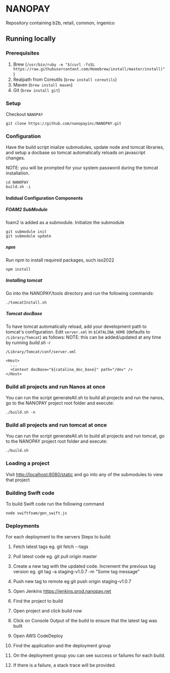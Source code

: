 # NANOPAY
Repository containing b2b, retail, common, ingenico

## Running locally

### Prerequisites
1. Brew (`/usr/bin/ruby -e "$(curl -fsSL https://raw.githubusercontent.com/Homebrew/install/master/install)"`)
2. Realpath from Coreutils (`brew install coreutils`)
3. Maven (`brew install maven`)
4. Git (`brew install git`)

### Setup
Checkout `NANOPAY`
```
git clone https://github.com/nanopayinc/NANOPAY.git
```

### Configuration

Have the build script inialize submodules, update node and tomcat libraries, and setup a docbase so tomcat automatically reloads on javascript changes.

NOTE: you will be prompted for your system password during the tomcat installation.

```
cd NANOPAY
build.sh -i
```

#### Indidual Configuration Components
##### FOAM2 SubModule
foam2 is added as a submodule.
Initialize the submodule
```
git submodule init
git submodule update
```

##### npm 
Run npm to install required packages, such iso2022
```
npm install
```

##### Installing tomcat

Go into the NANOPAY/tools directory and run the following commands:

```
./tomcatInstall.sh

```

##### Tomcat docBase
To have tomcat automatically reload, add your development path to tomcat's configuration.
Edit `server.xml` in `$CATALINA_HOME` (defaults to `/Library/Tomcat`) as follows:
NOTE: this can be added/updated at any time by running *build.sh -i*
```
/Library/Tomcat/conf/server.xml
```

```
<Host>
  ...
  <Context docBase="${catalina_doc_base}" path="/dev" />
</Host> 
```

### Build all projects and run Nanos at once
You can run the script generateAll.sh to build all projects and run the nanos, go to the NANOPAY project root folder and execute:

`./build.sh -n`

### Build all projects and run tomcat at once
You can run the script generateAll.sh to build all projects and run tomcat, go to the NANOPAY project root folder and execute:

`./build.sh`

### Loading a project

Visit [http://localhost:8080/static](http://localhost:8080/static) and go into any of the submodules to view that project

### Building Swift code

To build Swift code run the following command

`node swiftfoam/gen_swift.js`

### Deployments
For each deployment to the servers
Steps to build:
1. Fetch latest tags
   eg. git fetch --tags

3. Pull latest code
   eg. git pull origin master

4. Create a new tag with the updated code. Increment the previous tag version
   eg. git tag -a staging-v1.0.7 -m "Some tag message"

5. Push new tag to remote
  eg git push origin staging-v1.0.7

6. Open Jenkins https://jenkins.prod.nanopay.net

7. Find the project to build

8. Open project and click build now

9. Click on Console Output of the build to ensure that the latest tag was built

10. Open AWS CodeDeploy

11. Find the application and the deployment group

12. On the deployment group you can see success or failures for each build.

13. If there is a failure, a stack trace will be provided.  
